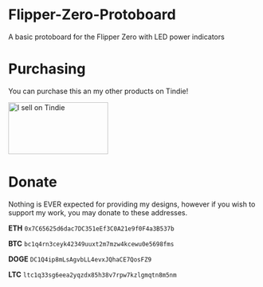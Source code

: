 # Flipper-Zero-Protoboard
A basic protoboard for the Flipper Zero with LED power indicators

# Purchasing
You can purchase this an my other products on Tindie!

<a href="https://www.tindie.com/stores/water_ghoul/?ref=offsite_badges&utm_source=sellers_Water_Ghoul&utm_medium=badges&utm_campaign=badge_large"><img src="https://d2ss6ovg47m0r5.cloudfront.net/badges/tindie-larges.png" alt="I sell on Tindie" width="200" height="104"></a>


# Donate
Nothing is EVER expected for providing my designs, however if you wish to support my work, you may donate to these addresses.

**ETH** ``0x7C65625d6dac7DC351eEf3C0A21e9f0F4a3B537b``

**BTC** ``bc1q4rn3ceyk42349uuxt2m7mzw4kcewu0e5698fms``

**DOGE** ``DC1Q4ip8mLsAgvbLL4evxJQhaCE7QosFZ9``

**LTC** ``ltc1q33sg6eea2yqzdx85h38v7rpw7kzlgmqtn8m5nm``
